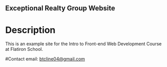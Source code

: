 Exceptional Realty Group Website
---

# Description
This is an example site for the Intro to Front-end Web Development Course at Flatiron School.

#Contact
email: btcline04@gmail.com